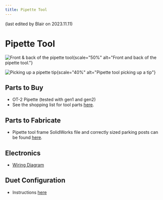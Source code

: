 ```yaml
---
title: Pipette Tool
---
```


(last edited by Blair on 2023.11.11)

# Pipette Tool

![Front & back of the pipette tool](../_static/pipette-flexure.jpg){scale="50%" alt="Front and back of the pipette tool."}

![Picking up a pipette tip](../_static/pickup.gif){scale="40%" alt="Pipette tool picking up a tip"}

## Parts to Buy

- OT-2 Pipette (tested with gen1 and gen2)
- See the shopping list for tool parts [here](https://docs.google.com/spreadsheets/d/1Bp4ZdpHsX01EHIsc5mqbzi92CpQlax4KNS-QtPmUZUM/edit#gid=1582949094).

## Parts to Fabricate

- Pipette tool frame SolidWorks file and correctly sized parking posts can be found [here](https://github.com/machineagency/science_jubilee/tree/main/tool_library/OT2_pipette/fabrication_files).

## Electronics

- [Wiring Diagram](https://github.com/machineagency/science_jubilee/blob/main/tool_library/OT2_pipette/assembly_docs/OT_Wiring_Diagram_V1.pdf)

## Duet Configuration

- Instructions [here](https://github.com/machineagency/science_jubilee/blob/main/tool_library/OT2_pipette/duet_configs/OT2_Pipette_Configuration.md)
